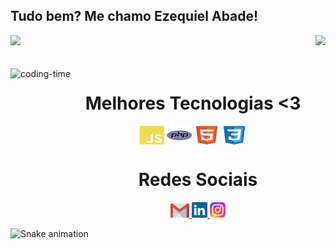 ## Tudo bem? Me chamo Ezequiel Abade!

<div>
  
  <img  height="180em" src="https://github-readme-stats.vercel.app/api?username=EzequielAbade&show_icons=true&theme=great-gatsby&include_all_commits=true&count_private=true"/>
  <img align="right" height="180em" src="https://github-readme-stats.vercel.app/api/top-langs/?username=EzequielAbade&layout=compact&langs_count=16&theme=great-gatsby"/>
</div>
<br>

<div  align="center"> 
  <div style="display: inline_block"><br>
    <img align="left" height="250" alt="coding-time" src="code.gif">
    <h1 align="center">Melhores Tecnologias <3</h1>
    <img align="center" height="30" width="40" alt="js-icon"  src="https://raw.githubusercontent.com/devicons/devicon/master/icons/javascript/javascript-plain.svg">
    <img align="center" height="30" width="40" alt="react-icon" src="https://raw.githubusercontent.com/devicons/devicon/master/icons/php/php-original.svg">
    <img align="center" height="30" width="40" alt="html-icon" src="https://raw.githubusercontent.com/devicons/devicon/master/icons/html5/html5-original.svg">
    <img align="center" height="30" width="40" alt="css-icon" src="https://raw.githubusercontent.com/devicons/devicon/master/icons/css3/css3-original.svg">
   </div>
    
  
  <h1 align="center">Redes Sociais</h1>
    <a href = "mailto: krauser_ezequiel@hotmail.com">
      <img width="30" src="gmail.svg">
    </a>
    <a href = "https://www.linkedin.com/in/ezequiel-abade-025766208/">
      <img width="25" src="linkedin.svg">
    </a>
    <a href = "https://www.instagram.com/abadezenho/">
      <img width="25" src="instagram.png">
    </a>
</div>
  
![Snake animation](https://github.com/EzequielAbade/EzequielAbade/blob/output/github-contribution-grid-snake.svg)
